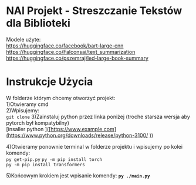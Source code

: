# NAI Projekt - Streszczanie Tekstów dla Biblioteki
Modele użyte:  
https://huggingface.co/facebook/bart-large-cnn  
https://huggingface.co/Falconsai/text_summarization  
https://huggingface.co/pszemraj/led-large-book-summary  

# Instrukcje Użycia  
W folderze którym chcemy otworzyć projekt:  
1)Otwieramy cmd  
2)Wpisujemy:  
`git clone` 
3)Zainstaluj python przez linka poniżej (troche starsza wersja aby pytorch był kompatybilny)  
[insaller python ]([https://www.example.com](https://www.python.org/downloads/release/python-3100/  ))

4)Otwieramy ponownie terminal w folderze projektu i wpisujemy po kolei komendy:  
`py get-pip.py`
`py -m pip install torch`  
`py -m pip install transformers`  

5)Końcowym krokiem jest wpisanie komendy:
**`py ./main.py`**

